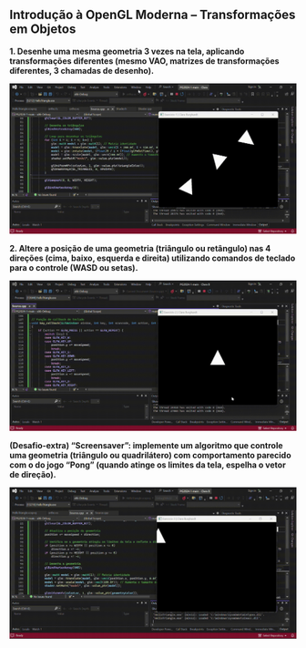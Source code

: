 ## Introdução à OpenGL Moderna – Transformações em Objetos

<b>1. Desenhe uma mesma geometria 3 vezes na tela, aplicando transformações diferentes (mesmo VAO, matrizes de transformações diferentes, 3 chamadas de desenho).</b>

<img alt="gif" title="gif" src="./prints/L31.gif" width ="1000"/>

<b>2. Altere a posição de uma geometria (triângulo ou retângulo) nas 4 direções (cima, baixo, esquerda e direita) utilizando comandos de teclado para o controle (WASD ou setas).</b>

<img alt="gif" title="gif" src="./prints/L32.gif" width ="1000"/>

<b>(Desafio-extra) “Screensaver”: implemente um algoritmo que controle uma geometria (triângulo ou quadrilátero) com comportamento parecido com o do jogo “Pong” (quando atinge os limites da tela, espelha o vetor de direção).</b>

<img alt="gif" title="gif" src="./prints/L33.gif" width ="1000"/>
